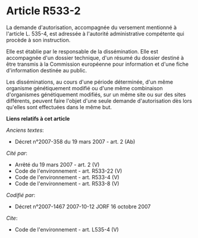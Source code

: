# Article R533-2

La demande d'autorisation, accompagnée du versement mentionné à l'article L. 535-4, est adressée à l'autorité administrative
compétente qui procède à son instruction. 

Elle est établie par le responsable de la dissémination. Elle est accompagnée d'un dossier technique, d'un résumé du dossier
destiné à être transmis à la Commission européenne pour information et d'une fiche d'information destinée au public. 

Les disséminations, au cours d'une période déterminée, d'un même organisme génétiquement modifié ou d'une même combinaison
d'organismes génétiquement modifiés, sur un même site ou sur des sites différents, peuvent faire l'objet d'une seule demande
d'autorisation dès lors qu'elles sont effectuées dans le même but.

**Liens relatifs à cet article**

_Anciens textes_:

  - Décret  n°2007-358 du 19 mars 2007 - art. 2 (Ab)

_Cité par_:

  - Arrêté du 19 mars 2007 - art. 2 (V)
  - Code de l'environnement - art. R533-22 (V)
  - Code de l'environnement - art. R533-4 (V)
  - Code de l'environnement - art. R533-8 (V)

_Codifié par_:

  - Décret n°2007-1467 2007-10-12 JORF 16 octobre 2007

_Cite_:

  - Code de l'environnement - art. L535-4 (V)
